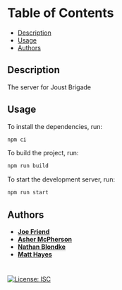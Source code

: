 # Table of Contents
- [Description](#description)
- [Usage](#usage)
- [Authors](#authors)


## Description

The server for Joust Brigade

## Usage

To install the dependencies, run:

```bash
npm ci
```

To build the project, run:

```bash
npm run build
```

To start the development server, run:

```bash
npm run start
```

## Authors

- [**Joe Friend**](
    https://github.com/MedievalApple
)
- [**Asher McPherson**](
    https://github.com/3xjn
)
- [**Nathan Blondke**](
    https://github.com/NateDCoder
)
- [**Matt Hayes**](
    https://github.com/Irishslappy11
)

#

[![License: ISC](https://img.shields.io/badge/License-ISC-blue.svg)](https://opensource.org/licenses/ISC)
